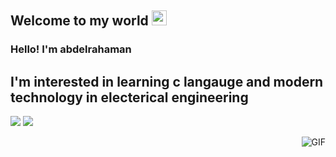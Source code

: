 
    
## Welcome to my world <img src="https://github.com/TheDudeThatCode/TheDudeThatCode/blob/master/Assets/Earth.gif" width="24px">

### Hello! I'm  abdelrahaman
##  I'm interested in learning c langauge and modern technology in electerical engineering
[![](https://img.shields.io/badge/Telegram-%40abdelrahman-blue)](https://t.me/abdelrahman_ali33)
[![](https://img.shields.io/badge/Gmail-abdelrahman%40-red)](mailto:https://mail.google.com/mail/mu/mp/315/#tl/priority/%5Esmartlabel_personal)

<img align="right" alt="GIF" src="https://raw.githubusercontent.com/JoeyBling/JoeyBling/master/pic/pusheencode.gif" />


 


  
